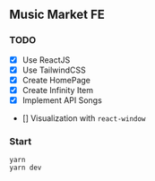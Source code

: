 ## Music Market FE

### TODO
- [x] Use ReactJS
- [x] Use TailwindCSS
- [x] Create HomePage
- [x] Create Infinity Item
- [x] Implement API Songs
- [] Visualization with `react-window`

### Start
```
yarn
yarn dev
```
